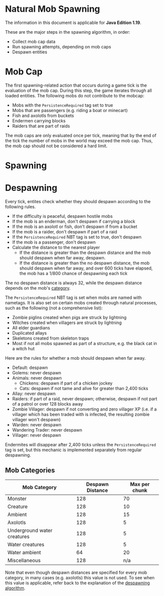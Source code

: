 # Natural Mob Spawning

The information in this document is applicable for **Java Edition 1.19**.

These are the major steps in the spawning algorithm, in order:
- Collect mob cap data
- Run spawning attempts, depending on mob caps 
- Despawn entities

# Mob Cap

The first spawning-related action that occurs during a game tick is the evaluation of the mob cap. During this step, the game iterates through all loaded entities. The following mobs do not contribute to the mobcap:
- Mobs with the `PersistenceRequired` tag set to true
- Mobs that are passengers (e.g. riding a boat or minecart)
- Fish and axolotls from buckets
- Endermen carrying blocks
- Raiders that are part of raids



<aside>

The mob caps are only evaluated once per tick, meaning that by the end of the tick the number of mobs in the world may exceed the mob cap. Thus, the mob cap should not be considered a hard limit.

</aside>

# Spawning

# Despawning

Every tick, entites check whether they should despawn according to the following rules.
- If the difficulty is peaceful, despawn hostile mobs
- If the mob is an enderman, don't despawn if carrying a block
- If the mob is an axolotl or fish, don't despawn if from a bucket
- If the mob is a raider, don't despawn if part of a raid
- If the `PersistenceRequired` NBT tag is set to true, don't despawn
- If the mob is a passenger, don't despawn
- Calculate the distance to the nearest player
    - If the distance is greater than the despawn distance and the mob should despawn when far away, despawn.
    - If the distance is greater than the no despawn distance, the mob should despawn when far away, and over 600 ticks have elapsed, the mob has a 1/800 chance of despawning each tick

The no despawn distance is always 32, while the despawn distance depends on the mob's [category](#mob-categories).

The `PersistenceRequired` NBT tag is set when mobs are named with nametags. It is also set on certain mobs created through natural processes, such as the following (not a comprehensive list):
- Zombie piglins created when pigs are struck by lightning
- Witches created when villagers are struck by lightning
- All elder guardians
- Duplicated allays
- Skeletons created from skeleton traps
- Most if not all mobs spawned as part of a structure, e.g. the black cat in a witch hut

Here are the rules for whether a mob should despawn when far away.
- Default: despawn
- Golems: never despawn
- Animals: never despawn
    - Chickens: despawn if part of a chicken jockey
    - Cats: despawn if not tame and alive for greater than 2,400 ticks
- Allay: never despawn
- Raiders: if part of a raid, never despawn; otherwise, despawn if not part of a patrol or over 128 blocks away
- Zombie Villager: despawn if not converting and zero villager XP (i.e. if a villager which has been traded with is infected, the resulting zombie villager won't despawn)
- Warden: never despawn
- Wandering Trader: never despawn
- Villager: never despawn

Endermites will disappear after 2,400 ticks unless the `PersistenceRequired` tag is set, but this mechanic is implemented separately from regular despawning.

## Mob Categories

| Mob Category                | Despawn Distance | Max per chunk |
|-----------------------------|------------------|---------------|
| Monster                     | 128              | 70            |
| Creature                    | 128              | 10            |
| Ambient                     | 128              | 15            |
| Axolotls                    | 128              | 5             |
| Underground water creatures | 128              | 5             |
| Water creatures             | 128              | 5             |
| Water ambient               | 64               | 20            |
| Miscellaneous               | 128              | n/a           |

Note that even though despawn distances are specified for every mob category, in many cases (e.g. axolotls) this value is not used. To see when this value is applicable, refer back to the explanation of the [despawning algorithm](#despawning).